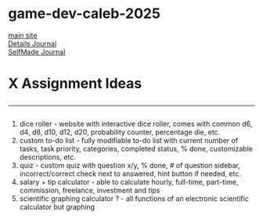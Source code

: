 # game-dev-caleb-2025

[main site](https://kymiira.github.io/game-dev-caleb-2025/public/index.html)<br>
[Details Journal](https://github.com/Kymiira/game-dev-caleb-2025/blob/main/markdownfiles/add-to-readme-journal-2025-s1.md)<br>
[SelfMade Journal](https://github.com/Kymiira/game-dev-caleb-2025/blob/main/markdownfiles/journal.md)<br>

# X Assignment Ideas <hr>
1. dice roller - website with interactive dice roller, comes with common d6, d4, d8, d10, d12, d20, probability counter, percentage die, etc.
2. custom to-do list - fully modifiable to-do list with current number of tasks, task priority, categories, completed status, % done, customizable descriptions, etc.
3. quiz - custom quiz with question x/y, % done, # of question sidebar, incorrect/correct check next to answered, hint button if needed, etc. 
4. salary + tip calculator - able to calculate hourly, full-time, part-time, commission, freelance, investment and tips
5. scientific graphing calculator ? - all functions of an electronic scientific calculator but graphing
